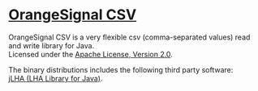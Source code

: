 [OrangeSignal CSV](http://orangesignal.github.io/orangesignal-csv/)
===================================================================

OrangeSignal CSV is a very flexible csv (comma-separated values) read and write library for Java.  
Licensed under the [Apache License, Version 2.0](http://www.apache.org/licenses/LICENSE-2.0).

The binary distributions includes the following third party software:  
[jLHA (LHA Library for Java)](http://homepage1.nifty.com/dangan/en/Content/Program/Java/jLHA/jLHA.html).
